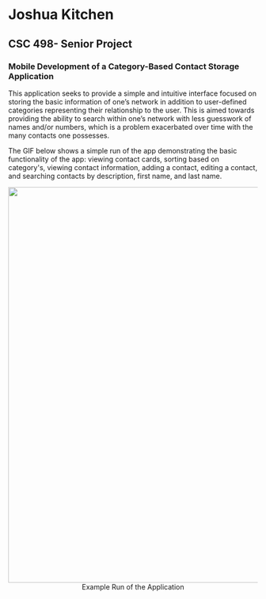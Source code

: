 # Joshua Kitchen
## CSC 498- Senior Project
### Mobile Development of a Category-Based Contact Storage Application

This application seeks to provide a simple and intuitive interface focused on storing the basic information of one’s network in addition to user-defined categories representing their relationship to the user. This is aimed towards providing the ability to search within one’s network with less guesswork of names and/or numbers, which is a problem exacerbated over time with the many contacts one possesses. 

The GIF below shows a simple run of the app demonstrating the basic functionality of the app: viewing contact cards, sorting based on category's, viewing contact information, adding a contact, editing a contact, and searching contacts by description, first name, and last name.

<p align="center">
  <img src="exampleRunEdited.gif" width="800">
      <br>
      Example Run of the Application
</p>
